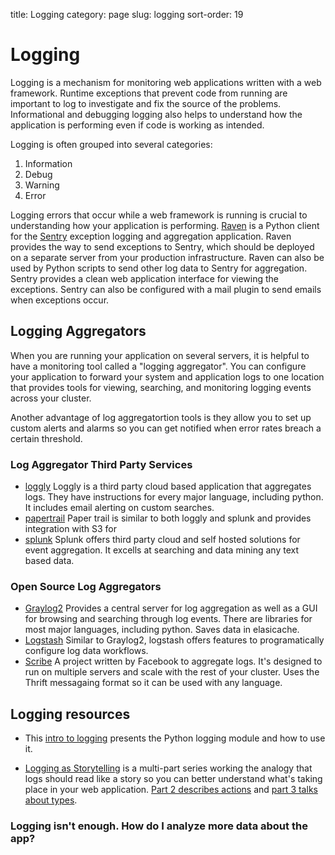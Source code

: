 title: Logging
category: page
slug: logging
sort-order: 19

# Logging
Logging is a mechanism for monitoring web applications written with a
web framework. Runtime exceptions that prevent code from running are 
important to log to investigate and fix the source of the problems. 
Informational and debugging logging also helps to understand how the 
application is performing even if code is working as intended.

Logging is often grouped into several categories:

1. Information
2. Debug
3. Warning
4. Error

Logging errors that occur while a web framework is running is crucial to
understanding how your application is performing. 
[Raven](http://raven.readthedocs.org/en/latest/) is a Python client for the
[Sentry](https://github.com/getsentry/sentry) exception logging and 
aggregation application. Raven provides the way to send exceptions to
Sentry, which should be deployed on a separate server from your production
infrastructure. Raven can also be used by Python scripts to send other
log data to Sentry for aggregation. Sentry provides a clean web application
interface for viewing the exceptions. Sentry can also be configured with a
mail plugin to send emails when exceptions occur.


## Logging Aggregators
When you are running your application on several servers, it is helpful
to have a monitoring tool called a "logging aggregator". You can configure your
application to forward your system and application logs to one location that 
provides tools for viewing, searching, and monitoring logging events across your cluster. 

Another advantage of log aggregatortion tools is they allow you to set up custom alerts
and alarms so you can get notified when error rates breach a certain threshold.


### Log Aggregator Third Party Services
* [loggly](https://www.loggly.com/) Loggly is a third party cloud based application that
aggregates logs. They have instructions for every major language, including python. It includes email
alerting on custom searches. 
* [papertrail](https://papertrailapp.com/) Paper trail is similar to both loggly and splunk and provides
integration with S3 for 
* [splunk](http://www.splunk.com/) Splunk offers third party cloud and self hosted solutions 
for event aggregation. It excells at searching and data mining any text based data. 


### Open Source Log Aggregators
* [Graylog2](http://graylog2.org/) Provides a central server for log aggregation as well as a GUI for
browsing and searching through log events. There are libraries for most major languages, including python.
Saves data in elasicache.
* [Logstash](http://logstash.net/) Similar to Graylog2, logstash offers features to programatically
configure log data workflows.
* [Scribe](https://github.com/facebook/scribe) A project written by Facebook to aggregate logs. It's designed
to run on multiple servers and scale with the rest of your cluster. Uses the Thrift messagaing format so it can
be used with any language. 


## Logging resources
* This [intro to logging](http://www.blog.pythonlibrary.org/2012/08/02/python-101-an-intro-to-logging/)
  presents the Python logging module and how to use it.

* [Logging as Storytelling](http://www.hybridcluster.com/blog/logging-storytelling/)
  is a multi-part series working the analogy that logs should read like
  a story so you can better understand what's taking place in your web
  application. 
  [Part 2 describes actions](http://www.hybridcluster.com/blog/logging-storytelling-lets-add-action/)
  and 
  [part 3 talks about types](http://www.hybridcluster.com/blog/logging-storytelling-3-types/).


### Logging isn't enough. How do I analyze more data about the app?
